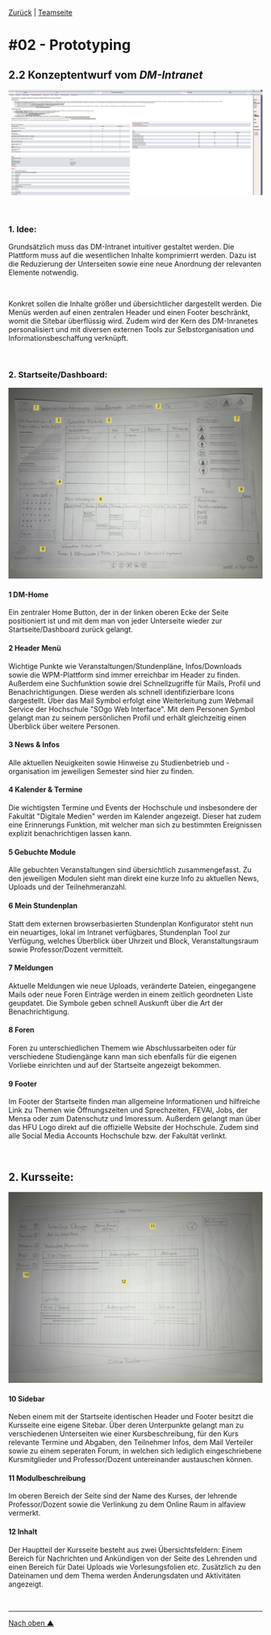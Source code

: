 [Zurück](https://github.com/milena-sagert/IFD-WiSe20-21) | [Teamseite](https://webuser.hs-furtwangen.de/~rag/lehre/WiSe20-21/IFD/Kursinhalt/Team/)
# #02 - Prototyping 
## 2.2 Konzeptentwurf vom *DM-Intranet*

![DM-Inranet](img/dm-intranet.png "DM-Intrant")

&nbsp;


### 1. Idee:
Grundsätzlich muss das DM-Intranet intuitiver gestaltet werden. Die Plattform muss auf die wesentlichen Inhalte komprimierrt werden. Dazu ist die Reduzierung der Unterseiten sowie eine neue Anordnung der 
relevanten Elemente notwendig. 

&nbsp;

Konkret sollen die Inhalte größer und übersichtlicher dargestellt werden. 
Die Menüs werden auf einen zentralen Header und einen Footer beschränkt, womit die Sitebar überflüssig wird. 
Zudem wird der Kern des DM-Inranetes personalisiert und mit diversen externen Tools zur Selbstorganisation und Informationsbeschaffung verknüpft.

&nbsp;


### 2. Startseite/Dashboard:

![Startseite/Dashboard](img/dm-intranet-1-psd.jpg "Startseite/Dashboard - DM-Intranet")

#### 1 DM-Home
Ein zentraler Home Button, der in der linken oberen Ecke der Seite positioniert ist und mit dem man von jeder Unterseite wieder zur Startseite/Dashboard zurück gelangt.

#### 2 Header Menü
Wichtige Punkte wie Veranstaltungen/Stundenpläne, Infos/Downloads sowie die WPM-Plattform sind immer erreichbar im Header zu finden. Außerdem eine Suchfunktion sowie drei Schnellzugriffe für Mails, Profil und Benachrichtigungen.
Diese werden als schnell identifizierbare Icons dargestellt. Über das Mail Symbol erfolgt eine Weiterleitung zum Webmail Service der Hochschule "SOgo Web Interface". Mit dem Personen Symbol gelangt man zu seinem persönlichen Profil und erhält gleichzeitig einen Überblick über weitere Personen.

#### 3 News & Infos
Alle aktuellen Neuigkeiten sowie Hinweise zu Studienbetrieb und -organisation im jeweiligen Semester sind hier zu finden. 

#### 4 Kalender & Termine
Die wichtigsten Termine und Events der Hochschule und insbesondere der Fakultät "Digitale Medien" werden im Kalender angezeigt. Dieser hat zudem eine Erinnerungs Funktion, mit welcher man sich zu bestimmten Ereignissen explizit benachrichtigen lassen kann.


#### 5 Gebuchte Module
Alle gebuchten Veranstaltungen sind übersichtlich zusammengefasst. Zu den jeweiligen Modulen sieht man direkt eine kurze Info zu aktuellen News, Uploads und der Teilnehmeranzahl.

#### 6 Mein Stundenplan
Statt dem externen browserbasierten Stundenplan Konfigurator steht nun ein neuartiges, lokal im Intranet verfügbares, Stundenplan Tool zur Verfügung, welches Überblick über Uhrzeit und Block, Veranstaltungsraum sowie Professor/Dozent vermittelt.

#### 7 Meldungen
Aktuelle Meldungen wie neue Uploads, veränderte Dateien, eingegangene Mails oder neue Foren Einträge werden in einem zeitlich geordneten Liste geupdatet. Die Symbole geben schnell Auskunft über die Art der Benachrichtigung.

#### 8 Foren
Foren zu unterschiedlichen Themem wie Abschlussarbeiten oder für verschiedene Studiengänge kann man sich ebenfalls für die eigenen Vorliebe einrichten und auf der Startseite angezeigt bekommen.

#### 9 Footer
Im Footer der Startseite finden man allgemeine Informationen und hilfreiche Link zu Themen wie Öffnungszeiten und Sprechzeiten, FEVAl, Jobs, der Mensa oder zum Datenschutz und Imoressum. Außerdem gelangt man über das HFU Logo direkt auf die offizielle Website der Hochschule. 
Zudem sind alle Social Media Accounts Hochschule bzw. der Fakultät verlinkt. 

&nbsp;


## 2. Kursseite:

![Kursseite](img/dm-intranet-2-psd.jpg "Kursseite - DM-Intranet")

#### 10 Sidebar
Neben einem mit der Startseite identischen Header und Footer besitzt die Kursseite eine eigene Sitebar. 
Über deren Unterpunkte gelangt man zu verschiedenen Unterseiten wie einer Kursbeschreibung, für den Kurs relevante Termine und Abgaben, den Teilnehmer Infos, dem Mail Verteiler sowie zu einem seperaten Forum, in welchen sich lediglich eingeschriebene Kursmitglieder und Professor/Dozent untereinander austauschen können.

#### 11 Modulbeschreibung
Im oberen Bereich der Seite sind der Name des Kurses, der lehrende Professor/Dozent sowie die Verlinkung zu dem Online Raum in alfaview vermerkt.

#### 12 Inhalt
Der Hauptteil der Kursseite besteht aus zwei Übersichtsfeldern: Einem Bereich für Nachrichten und Ankündigen von der Seite des Lehrenden und einen Bereich für Datei Uploads wie Vorlesungsfolien etc. Zusätzlich zu den Dateinamen und dem Thema werden Änderungsdaten und Aktivitäten angezeigt. 

&nbsp;

---
[Nach oben &#x25B2;](#top)
